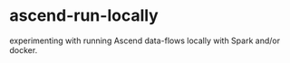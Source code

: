 # ascend-run-locally
experimenting with running Ascend data-flows locally with Spark and/or docker.
